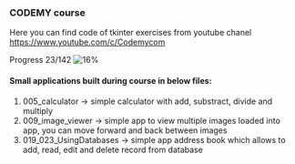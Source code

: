 ### CODEMY course 
Here you can find code of tkinter exercises from youtube chanel https://www.youtube.com/c/Codemycom <br />

Progress 23/142 ![16%](https://progress-bar.dev/16)

#### Small applications built during course in below files:
<!-- Apps -->
1. 005_calculator -> simple calculator with add, substract, divide and multiply
1. 009_image_viewer -> simple app to view multiple images loaded into app, you can move forward and back between images 
1. 019_023_UsingDatabases -> simple app address book which allows to add, read, edit and delete record from database